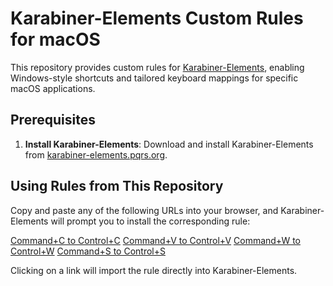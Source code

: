 # Karabiner-Elements Custom Rules for macOS

This repository provides custom rules for [Karabiner-Elements](https://karabiner-elements.pqrs.org/), enabling Windows-style shortcuts and tailored keyboard mappings for specific macOS applications.

## Prerequisites

1. **Install Karabiner-Elements**: Download and install Karabiner-Elements from [karabiner-elements.pqrs.org](https://karabiner-elements.pqrs.org/).

## Using Rules from This Repository

Copy and paste any of the following URLs into your browser, and Karabiner-Elements will prompt you to install the corresponding rule:

[Command+C to Control+C](karabiner://karabiner/assets/complex_modifications/import?url=https://raw.githubusercontent.com/super-ultraman/karabiner-rules/refs/heads/main/app-specific/windows-remote/command-c-to-ctrl-c.json)
[Command+V to Control+V](karabiner://karabiner/assets/complex_modifications/import?url=https://raw.githubusercontent.com/super-ultraman/karabiner-rules/refs/heads/main/app-specific/windows-remote/command-v-to-ctrl-v.json)
[Command+W to Control+W](karabiner://karabiner/assets/complex_modifications/import?url=https://raw.githubusercontent.com/super-ultraman/karabiner-rules/refs/heads/main/app-specific/windows-remote/command-w-to-ctrl-w.json)
[Command+S to Control+S](karabiner://karabiner/assets/complex_modifications/import?url=https://raw.githubusercontent.com/super-ultraman/karabiner-rules/refs/heads/main/app-specific/windows-remote/command-s-to-ctrl-s.json)

Clicking on a link will import the rule directly into Karabiner-Elements.
